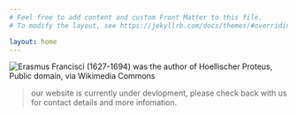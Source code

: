 ```yaml
---
# Feel free to add content and custom Front Matter to this file.
# To modify the layout, see https://jekyllrb.com/docs/themes/#overriding-theme-defaults

layout: home
---
```

![Erasmus Francisci (1627-1694) was the author of Hoellischer Proteus, Public domain, via Wikimedia Commons](https://upload.wikimedia.org/wikipedia/commons/2/2e/Hoellischer_Proteus.jpg)

> our website is currently under devlopment, please check back with us for contact details and more infomation.
